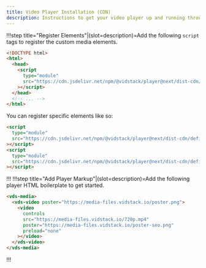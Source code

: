 ```yaml
---
title: Video Player Installation (CDN)
description: Instructions to get your video player up and running through a CDN.
---
```


!!!step title="Register Elements"|(slot=description)=Add the following `script` tags to register the custom media elements.

```html copyHighlight{4-7}
<!DOCTYPE html>
<html>
  <head>
    <script
      type="module"
      src="https://cdn.jsdelivr.net/npm/@vidstack/player@next/dist-cdn/bundle.js"
    ></script>
  </head>
  <!-- ... -->
</html>
```

You can register specific elements like so:

```html copy
<script
  type="module"
  src="https://cdn.jsdelivr.net/npm/@vidstack/player@next/dist-cdn/define/vds-media.js"
></script>
<script
  type="module"
  src="https://cdn.jsdelivr.net/npm/@vidstack/player@next/dist-cdn/define/vds-video.js"
></script>
```

!!!
!!!step title="Add Player Markup"|(slot=description)=Add the following player HTML boilerplate to get started.

```html copy
<vds-media>
  <vds-video poster="https://media-files.vidstack.io/poster.png">
    <video
      controls
      src="https://media-files.vidstack.io/720p.mp4"
      poster="https://media-files.vidstack.io/poster-seo.png"
      preload="none"
    ></video>
  </vds-video>
</vds-media>
```

!!!
